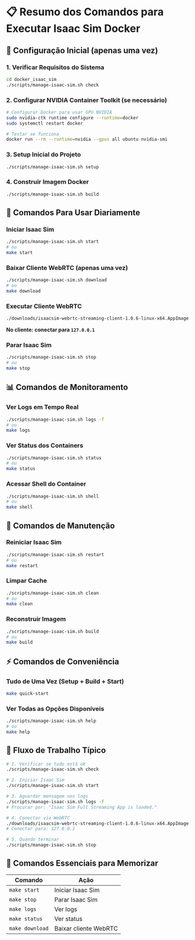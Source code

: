 
# 📋 Resumo dos Comandos para Executar Isaac Sim Docker

## 🔧 **Configuração Inicial (apenas uma vez)**

### 1. Verificar Requisitos do Sistema
```bash
cd docker_isaac_sim
./scripts/manage-isaac-sim.sh check
```

### 2. Configurar NVIDIA Container Toolkit (se necessário)
```bash
# Configurar Docker para usar GPU NVIDIA
sudo nvidia-ctk runtime configure --runtime=docker
sudo systemctl restart docker

# Testar se funciona
docker run --rm --runtime=nvidia --gpus all ubuntu nvidia-smi
```

### 3. Setup Inicial do Projeto
```bash
./scripts/manage-isaac-sim.sh setup
```

### 4. Construir Imagem Docker
```bash
./scripts/manage-isaac-sim.sh build
```

## 🚀 **Comandos Para Usar Diariamente**

### Iniciar Isaac Sim
```bash
./scripts/manage-isaac-sim.sh start
# ou
make start
```

### Baixar Cliente WebRTC (apenas uma vez)
```bash
./scripts/manage-isaac-sim.sh download
# ou
make download
```

### Executar Cliente WebRTC
```bash
./downloads/isaacsim-webrtc-streaming-client-1.0.6-linux-x64.AppImage
```
**No cliente: conectar para `127.0.0.1`**

### Parar Isaac Sim
```bash
./scripts/manage-isaac-sim.sh stop
# ou
make stop
```

## 📊 **Comandos de Monitoramento**

### Ver Logs em Tempo Real
```bash
./scripts/manage-isaac-sim.sh logs -f
# ou
make logs
```

### Ver Status dos Containers
```bash
./scripts/manage-isaac-sim.sh status
# ou
make status
```

### Acessar Shell do Container
```bash
./scripts/manage-isaac-sim.sh shell
# ou
make shell
```

## 🧹 **Comandos de Manutenção**

### Reiniciar Isaac Sim
```bash
./scripts/manage-isaac-sim.sh restart
# ou
make restart
```

### Limpar Cache
```bash
./scripts/manage-isaac-sim.sh clean
# ou
make clean
```

### Reconstruir Imagem
```bash
./scripts/manage-isaac-sim.sh build
# ou
make build
```

## ⚡ **Comandos de Conveniência**

### Tudo de Uma Vez (Setup + Build + Start)
```bash
make quick-start
```

### Ver Todas as Opções Disponíveis
```bash
./scripts/manage-isaac-sim.sh help
# ou
make help
```

## 🔄 **Fluxo de Trabalho Típico**

```bash
# 1. Verificar se tudo está ok
./scripts/manage-isaac-sim.sh check

# 2. Iniciar Isaac Sim
./scripts/manage-isaac-sim.sh start

# 3. Aguardar mensagem nos logs
./scripts/manage-isaac-sim.sh logs -f
# Procurar por: "Isaac Sim Full Streaming App is loaded."

# 4. Conectar via WebRTC
./downloads/isaacsim-webrtc-streaming-client-1.0.6-linux-x64.AppImage
# Conectar para: 127.0.0.1

# 5. Quando terminar
./scripts/manage-isaac-sim.sh stop
```

## 🎯 **Comandos Essenciais para Memorizar**

| Comando | Ação |
|---------|------|
| `make start` | Iniciar Isaac Sim |
| `make stop` | Parar Isaac Sim |
| `make logs` | Ver logs |
| `make status` | Ver status |
| `make download` | Baixar cliente WebRTC |

